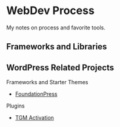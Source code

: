 # WebDev Process
My notes on process and favorite tools.

## Frameworks and Libraries




## WordPress Related Projects

Frameworks and Starter Themes

* [FoundationPress](https://github.com/olefredrik/FoundationPress)


Plugins

* [TGM Activation](http://tgmpluginactivation.com/)



